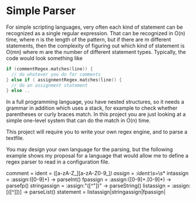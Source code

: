 # Simple Parser

For simple scripting languages, very often each kind of statement can be recognized as a single regular expression. That can be recognized in O(n) time, where n is the length of the pattern, but if there are m different statements, then the complexity of figuring out which kind of statement is O(mn) where m are the number of different statement types. Typically, the code would look something like

```cpp
if (commentRegex.matches(line)) {
  // do whatever you do for comments
} else if ( assignmentRegex.matches(line)) {
  // do an assignment statement
} else ..

```

In a full programming language, you have nested structures, so it needs a grammar in addition which uses a stack, for example to check whether parentheses or curly braces match. In this project you are just looking at a simple one-level system that can do the match in O(n) time.

This project will require you to write your own regex engine, and to parse a textfile.

You may design your own language for the parsing, but the following example shows my proposal for a language that would allow me to define a regex parser to read in a configuration file.

comment = <!--[.*]-->
ident = ([a-zA-Z_][a-zA-Z0-9_]*)
assign = :ident:\s*=\s*
intassign = :assign:([0-9]+) -> parseInt()
fpassign = :assign:([0-9]+.[0-9]*) -> parsefp()
stringassign = :assign:"([^"])" -> parseString()
listassign = :assign:\[([^\]]\)] -> parseList()
statement = listassign|stringassign|fpassign|



